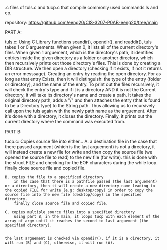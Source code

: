 .c files of tuls.c and tucp.c that compile commonly used commands ls and cp.

repository: https://github.com/eeng20/CIS-3207-P0AB-eeng20/tree/main

PART A:

tuls.c: Using C Library functions scandir(), opendir(), and readdir(), tuls takes 1 or 0 arguements. When given 0, it lists all of the current directory's files. When given 1 arguement, which is the directory's path, it identifies entries inside the given directory as a folder or another directory, which then recursively prints out those directory's files.
    This is done by creating a DIR structure. We then open a directory (checking if it exists, if not it returns an error messsage). Creating an entry by reading the open directory. For as long as that entry Exists, then it will distinguish: the type of the entry (folder or directory), and the name of the entry.
    To print out the files recursively, it will check the entry's type and if it is a directory AND it is not the Current directory, it will take its directory's name and create a path. It takes the original directory path, adds a "/" and then attaches the entry (that is found to be a Directory type) to the String path. Thus allowing us to recursively call upon the tuls again with the newly path name as the arguement.
After it's done with a directory, it closes the directory.
Finally, it prints out the current directory where the command was executed from.

PART B:

tucp.c: Copies source file into either...
    A. a destination file
        in the case that there passed argument (which is the last arguement) is not a directory, it will instead create a new file for write and then copy the source file (we opened the source file to read) to the new file (for write). this is done with the struct FILE and checking for the EOF characters during the while loop.
        finally close source file and copied file.

    B. copies the file to a specificed directory
        in the case that there is a pathfile passed (the last arguement) or a directory, then it will create a new directory name leading to the copied FILE for write (e.g: desktop/copy) in order to copy the source file into the new file (desktop/copy) in the specified directory.
        finally close source file and copied file.

    C. copies multiple source files into a specified directory
        using part B, in the main, it loops tucp with each element of the array of argv until it reaches the second to last arguement (the specified directory).


    the last arguement is checked via opendir(), if it is a directory, it will run (B) and (C), otherwise, it will run (A).
